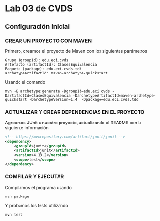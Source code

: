 # Lab 03 de CVDS

## Configuración inicial

### CREAR UN PROYECTO CON MAVEN

Primero, creamos el proyecto de Maven con los siguientes parámetros

 ```shell
Grupo (groupId): edu.eci.cvds
Artefacto (artifactId): ClasesEquivalencia
Paquete (package): edu.eci.cvds.tdd
archetypeArtifactId: maven-archetype-quickstart
 ```

 Usando el comando 

 ```shell
 mvn -B archetype:generate -DgroupId=edu.eci.cvds -DartifactId=ClasesEquivalencia -DarchetypeArtifactId=maven-archetype-quickstart -DarchetypeVersion=1.4  -Dpackage=edu.eci.cvds.tdd
 ```

### ACTUALIZAR Y CREAR DEPENDENCIAS EN EL PROYECTO

 Agreamos JUnit a nuestro proyecto, actualizando el README con la siguiente información

```xml
<!-- https://mvnrepository.com/artifact/junit/junit -->
<dependency>
    <groupId>junit</groupId>
    <artifactId>junit</artifactId>
    <version>4.13.2</version>
    <scope>test</scope>
</dependency>
```

### COMPILAR Y EJECUTAR
Compilamos el programa usando

```shell
mvn package
```

Y probamos los tests utilizando
```shell
mvn test
```